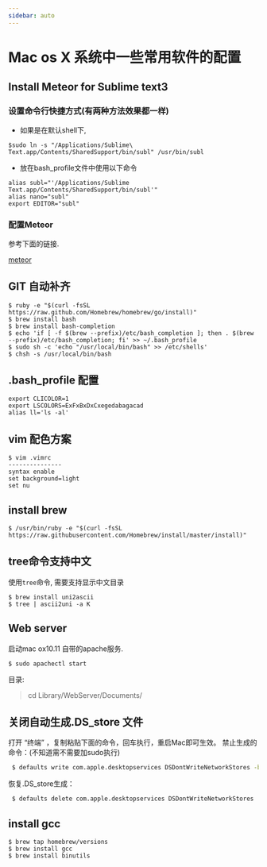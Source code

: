 ```yaml
---
sidebar: auto
---
```



# Mac os X 系统中一些常用软件的配置

## Install Meteor for Sublime text3 
### 设置命令行快捷方式(有两种方法效果都一样)
* 如果是在默认shell下, 
```
$sudo ln -s "/Applications/Sublime\ Text.app/Contents/SharedSupport/bin/subl" /usr/bin/subl
```
* 放在bash_profile文件中使用以下命令
```
alias subl="'/Applications/Sublime Text.app/Contents/SharedSupport/bin/subl'"
alias nano="subl"
export EDITOR="subl"
```

### 配置Meteor
参考下面的链接.

[meteor](https://github.com/wangleihd/tern-meteor-sublime)


## GIT 自动补齐
```
$ ruby -e "$(curl -fsSL https://raw.github.com/Homebrew/homebrew/go/install)"
$ brew install bash
$ brew install bash-completion
$ echo 'if [ -f $(brew --prefix)/etc/bash_completion ]; then . $(brew --prefix)/etc/bash_completion; fi' >> ~/.bash_profile
$ sudo sh -c 'echo "/usr/local/bin/bash" >> /etc/shells'
$ chsh -s /usr/local/bin/bash
```
## .bash_profile 配置
```
export CLICOLOR=1
export LSCOLORS=ExFxBxDxCxegedabagacad
alias ll='ls -al'
```

## vim 配色方案


```
$ vim .vimrc
---------------
syntax enable
set background=light
set nu
```

## install brew
```
$ /usr/bin/ruby -e "$(curl -fsSL https://raw.githubusercontent.com/Homebrew/install/master/install)"
```

## tree命令支持中文
使用`tree`命令, 需要支持显示中文目录
```
$ brew install uni2ascii
$ tree | ascii2uni -a K
```


## Web server 
启动mac ox10.11 自带的apache服务.

```
$ sudo apachectl start
```
目录:
> cd Library/WebServer/Documents/

## 关闭自动生成.DS_store 文件

打开 “终端” ，复制粘贴下面的命令，回车执行，重启Mac即可生效。
禁止生成的命令：(不知道需不需要加sudo执行)
```bash
 $ defaults write com.apple.desktopservices DSDontWriteNetworkStores -bool TRUE
```

恢复.DS_store生成：
```bash
 $ defaults delete com.apple.desktopservices DSDontWriteNetworkStores
```
## install gcc

```
$ brew tap homebrew/versions
$ brew install gcc
$ brew install binutils

